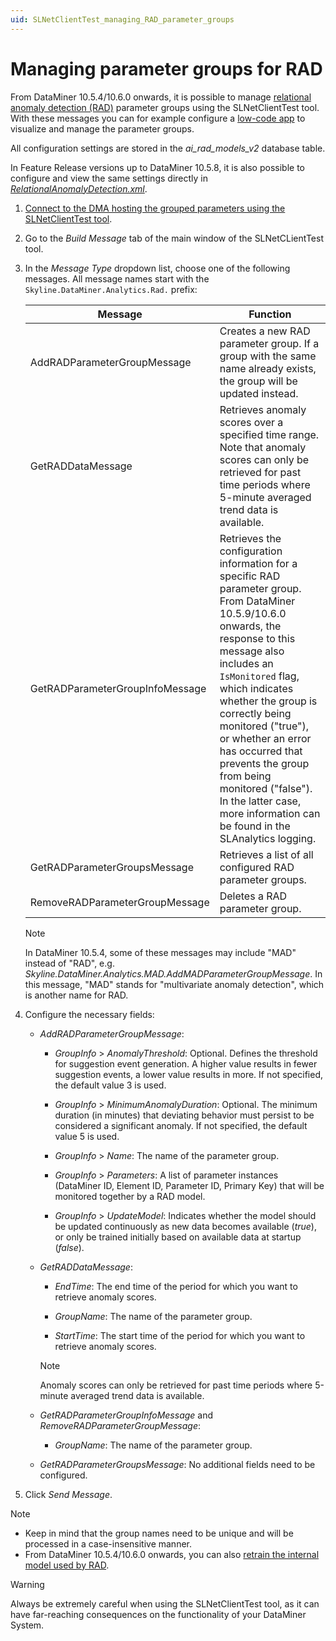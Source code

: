 ```yaml
---
uid: SLNetClientTest_managing_RAD_parameter_groups
---
```


# Managing parameter groups for RAD

From DataMiner 10.5.4/10.6.0 onwards<!--RN 42181-->, it is possible to manage [relational anomaly detection (RAD)](xref:Relational_anomaly_detection) parameter groups using the SLNetClientTest tool. With these messages you can for example configure a [low-code app](xref:Application_framework) to visualize and manage the parameter groups.

All configuration settings are stored in the *ai_rad_models_v2* database table.

In Feature Release versions up to DataMiner 10.5.8<!--RN 43400-->, it is also possible to configure and view the same settings directly in [*RelationalAnomalyDetection.xml*](xref:Relational_anomaly_detection#configuring-parameter-groups-for-rad).

1. [Connect to the DMA hosting the grouped parameters using the SLNetClientTest tool](xref:Connecting_to_a_DMA_with_the_SLNetClientTest_tool).

1. Go to the *Build Message* tab of the main window of the SLNetCLientTest tool.

1. In the *Message Type* dropdown list, choose one of the following messages. All message names start with the `Skyline.DataMiner.Analytics.Rad.` prefix:

   | Message | Function |
   |--|--|
   | AddRADParameterGroupMessage | Creates a new RAD parameter group. If a group with the same name already exists, the group will be updated instead. |
   | GetRADDataMessage | Retrieves anomaly scores over a specified time range. Note that anomaly scores can only be retrieved for past time periods where 5-minute averaged trend data is available. |
   | GetRADParameterGroupInfoMessage | Retrieves the configuration information for a specific RAD parameter group. From DataMiner 10.5.9/10.6.0 onwards<!--RN 43320-->, the response to this message also includes an `IsMonitored` flag, which indicates whether the group is correctly being monitored ("true"), or whether an error has occurred that prevents the group from being monitored ("false"). In the latter case, more information can be found in the SLAnalytics logging. |
   | GetRADParameterGroupsMessage | Retrieves a list of all configured RAD parameter groups. |
   | RemoveRADParameterGroupMessage | Deletes a RAD parameter group. |

   > [!NOTE]
   > In DataMiner 10.5.4<!--RN 42480-->, some of these messages may include "MAD" instead of "RAD", e.g. *Skyline.DataMiner.Analytics.MAD.AddMADParameterGroupMessage*. In this message, "MAD" stands for "multivariate anomaly detection", which is another name for RAD.

1. Configure the necessary fields:

   - *AddRADParameterGroupMessage*:

     - *GroupInfo* > *AnomalyThreshold*: Optional. Defines the threshold for suggestion event generation. A higher value results in fewer suggestion events, a lower value results in more. If not specified, the default value 3 is used.

     - *GroupInfo* > *MinimumAnomalyDuration*: Optional. The minimum duration (in minutes) that deviating behavior must persist to be considered a significant anomaly. If not specified, the default value 5 is used.

     - *GroupInfo* > *Name*: The name of the parameter group.

     - *GroupInfo* > *Parameters*: A list of parameter instances (DataMiner ID, Element ID, Parameter ID, Primary Key) that will be monitored together by a RAD model.

     - *GroupInfo* > *UpdateModel*: Indicates whether the model should be updated continuously as new data becomes available (*true*), or only be trained initially based on available data at startup (*false*).

   - *GetRADDataMessage*:

     - *EndTime*: The end time of the period for which you want to retrieve anomaly scores.

     - *GroupName*: The name of the parameter group.

     - *StartTime*: The start time of the period for which you want to retrieve anomaly scores.

     > [!NOTE]
     > Anomaly scores can only be retrieved for past time periods where 5-minute averaged trend data is available.

   - *GetRADParameterGroupInfoMessage* and *RemoveRADParameterGroupMessage*:

     - *GroupName*: The name of the parameter group.

   - *GetRADParameterGroupsMessage*: No additional fields need to be configured.

1. Click *Send Message*.

> [!NOTE]
>
> - Keep in mind that the group names need to be unique and will be processed in a case-insensitive manner.
> - From DataMiner 10.5.4/10.6.0 onwards, you can also [retrain the internal model used by RAD](xref:SLNetClientTest_retrain_rad_model).

> [!WARNING]
> Always be extremely careful when using the SLNetClientTest tool, as it can have far-reaching consequences on the functionality of your DataMiner System.
